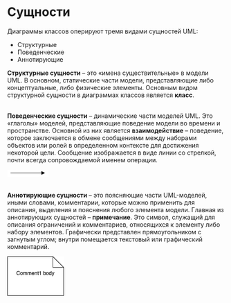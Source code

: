 # Сущности

Диаграммы классов оперируют тремя видами сущностей UML:
* Структурные
* Поведенческие
* Аннотирующие

**Структурные сущности** – это «имена существительные» в модели UML. В основном, статические части модели, представляющие либо концептуальные, либо физические элементы. Основным видом структурной сущности в диаграммах классов является **класс**. <br/> <br/>

**Поведенческие сущности** – динамические части моделей UML. Это «глаголы» моделей, представляющие поведение модели во времени и пространстве. Основной из них является **взаимодействие** – поведение, которое заключается в обмене сообщениями между наборами объектов или ролей в определенном контексте для достижения некоторой цели. Сообщение изображается в виде линии со стрелкой, почти всегда сопровождаемой именем операции.

![](/assets/diagram-class/arrow.png)
<br/><br/>

**Аннотирующие сущности** – это поясняющие части UML-моделей, иными словами, комментарии, которые можно применить для описания, выделения и пояснения любого элемента модели. Главная из аннотирующих сущностей – **примечание**. Это символ, служащий для описания ограничений и комментариев, относящихся к элементу либо набору элементов. Графически представлен прямоугольником с загнутым углом; внутри помещается текстовый или графический комментарий.

![](/assets/diagram-class/comment.png)
<br/><br/>